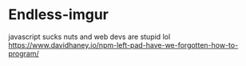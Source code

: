 # Endless-imgur

javascript sucks nuts and web devs are stupid lol\
https://www.davidhaney.io/npm-left-pad-have-we-forgotten-how-to-program/
